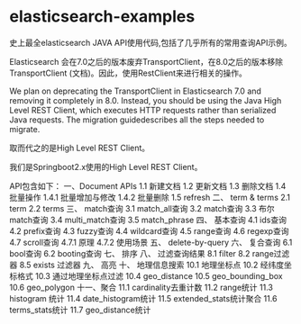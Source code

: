 # elasticsearch-examples
 
史上最全elasticsearch JAVA API使用代码,包括了几乎所有的常用查询API示例。

Elasticsearch 会在7.0之后的版本废弃TransportClient，在8.0之后的版本移除TransportClient (文档)。因此，使用RestClient来进行相关的操作。

We plan on deprecating the TransportClient in Elasticsearch 7.0 and removing it completely in 8.0. Instead, you should be using the Java High Level REST Client, which executes HTTP requests rather than serialized Java requests. The migration guidedescribes all the steps needed to migrate.

取而代之的是High Level REST Client。

我们是Springboot2.x使用的High Level REST Client。

API包含如下：
一、Document APIs
1.1 新建文档
1.2 更新文档
1.3 删除文档
1.4 批量操作
1.4.1 批量增加与修改
1.4.2 批量删除
1.5 refresh
二、 term & terms
2.1 term
2.2 terms
三、 match查询
3.1 match_all查询
3.2 match查询
3.3 布尔match查询
3.4 multi_match查询
3.5 match_phrase
四、 基本查询
4.1 ids查询
4.2 prefix查询
4.3 fuzzy查询
4.4 wildcard查询
4.5 range查询
4.6 regexp查询
4.7 scroll查询
4.7.1 原理
4.7.2 使用场景
五、 delete-by-query
六、 复合查询
6.1 bool查询
6.2 booting查询
七、 排序
八、 过滤查询结果
8.1 filter
8.2 range过滤器
8.5 exists 过滤器
九、 高亮
十、 地理信息搜索
10.1 地理坐标点
10.2 经纬度坐标格式
10.3 通过地理坐标点过滤
10.4 geo_distance
10.5 geo_bounding_box
10.6 geo_polygon
十一、聚合
11.1 cardinality去重计数
11.2 range统计
11.3 histogram 统计
11.4 date_histogram统计
11.5 extended_stats统计聚合
11.6 terms_stats统计
11.7 geo_distance统计
